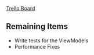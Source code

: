 [Trello Board](https://trello.com/b/OWZRAP5j/blockone)

## Remaining Items

 - Write tests for the ViewModels
 - Performance Fixes 

<!--stackedit_data:
eyJoaXN0b3J5IjpbNjIzMjQ3MjgzXX0=
-->